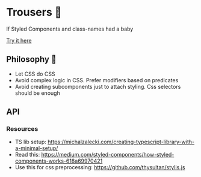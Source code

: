 # Trousers 👖
If Styled Components and class-names had a baby

[Try it here](link-to-storybook)

## Philosophy 🤔
- Let CSS do CSS
- Avoid complex logic in CSS. Prefer modifiers based on predicates
- Avoid creating subcomponents just to attach styling. Css selectors should be enough

## API

### Resources
- TS lib setup: https://michalzalecki.com/creating-typescript-library-with-a-minimal-setup/
- Read this: https://medium.com/styled-components/how-styled-components-works-618a69970421
- Use this for css preprocessing: https://github.com/thysultan/stylis.js
